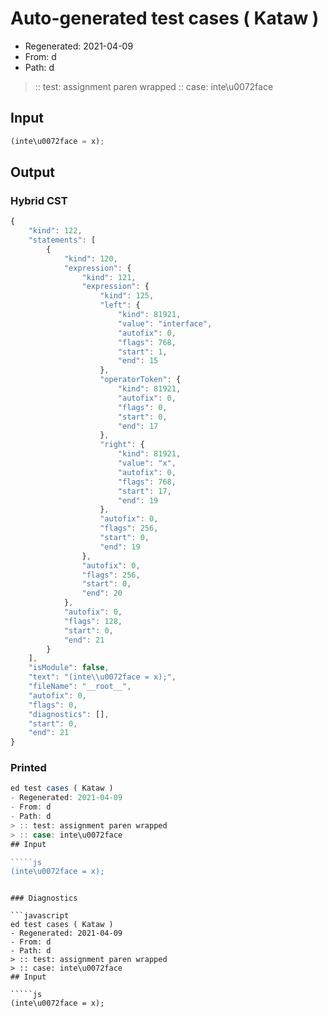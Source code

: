 # Auto-generated test cases ( Kataw )
- Regenerated: 2021-04-09
- From: d
- Path: d
> :: test: assignment paren wrapped
> :: case: inte\u0072face
## Input

`````js
(inte\u0072face = x);
`````

## Output

### Hybrid CST

```javascript
{
    "kind": 122,
    "statements": [
        {
            "kind": 120,
            "expression": {
                "kind": 121,
                "expression": {
                    "kind": 125,
                    "left": {
                        "kind": 81921,
                        "value": "interface",
                        "autofix": 0,
                        "flags": 768,
                        "start": 1,
                        "end": 15
                    },
                    "operatorToken": {
                        "kind": 81921,
                        "autofix": 0,
                        "flags": 0,
                        "start": 0,
                        "end": 17
                    },
                    "right": {
                        "kind": 81921,
                        "value": "x",
                        "autofix": 0,
                        "flags": 768,
                        "start": 17,
                        "end": 19
                    },
                    "autofix": 0,
                    "flags": 256,
                    "start": 0,
                    "end": 19
                },
                "autofix": 0,
                "flags": 256,
                "start": 0,
                "end": 20
            },
            "autofix": 0,
            "flags": 128,
            "start": 0,
            "end": 21
        }
    ],
    "isModule": false,
    "text": "(inte\\u0072face = x);",
    "fileName": "__root__",
    "autofix": 0,
    "flags": 0,
    "diagnostics": [],
    "start": 0,
    "end": 21
}
```

### Printed

```javascript
ed test cases ( Kataw )
- Regenerated: 2021-04-09
- From: d
- Path: d
> :: test: assignment paren wrapped
> :: case: inte\u0072face
## Input

`````js
(inte\u0072face = x);
`````
```

### Diagnostics

```javascript
ed test cases ( Kataw )
- Regenerated: 2021-04-09
- From: d
- Path: d
> :: test: assignment paren wrapped
> :: case: inte\u0072face
## Input

`````js
(inte\u0072face = x);
`````
```


